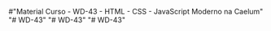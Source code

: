 #"Material Curso - WD-43 - HTML - CSS - JavaScript Moderno na Caelum"
"# WD-43" 
"# WD-43" 
"# WD-43" 
